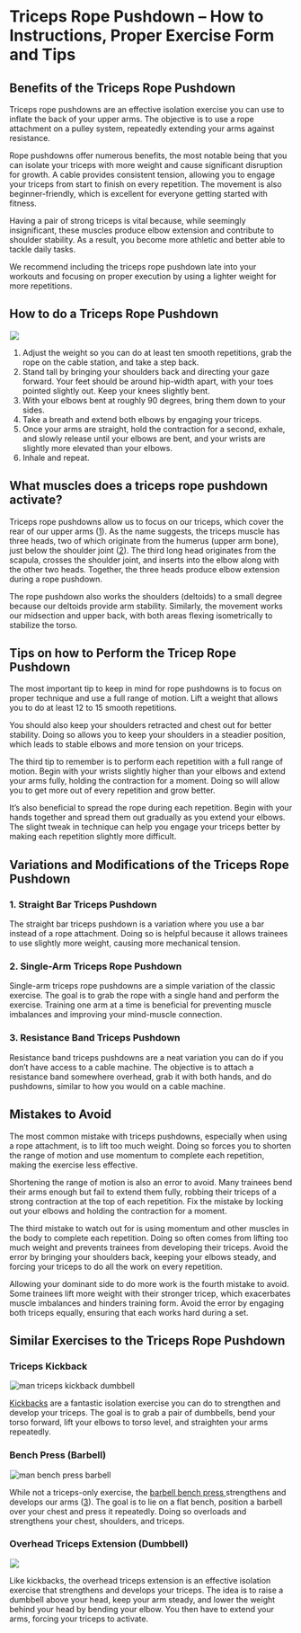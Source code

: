 # Triceps Rope Pushdown – How to Instructions, Proper Exercise Form and Tips

## Benefits of the Triceps Rope Pushdown

Triceps rope pushdowns are an effective isolation exercise you can use to inflate the back of your upper arms. The objective is to use a rope attachment on a pulley system, repeatedly extending your arms against resistance. 

Rope pushdowns offer numerous benefits, the most notable being that you can isolate your triceps with more weight and cause significant disruption for growth. A cable provides consistent tension, allowing you to engage your triceps from start to finish on every repetition. The movement is also beginner-friendly, which is excellent for everyone getting started with fitness.

Having a pair of strong triceps is vital because, while seemingly insignificant, these muscles produce elbow extension and contribute to shoulder stability. As a result, you become more athletic and better able to tackle daily tasks.

We recommend including the triceps rope pushdown late into your workouts and focusing on proper execution by using a lighter weight for more repetitions.

## How to do a Triceps Rope Pushdown

![](data:image/gif;base64,R0lGODlhAQABAAAAACH5BAEKAAEALAAAAAABAAEAAAICTAEAOw==)![](https://www.hevyapp.com/wp-content/uploads/02001101-Cable-Pushdown-with-rope-attachment_Upper-Arms_small.jpg)

  1. Adjust the weight so you can do at least ten smooth repetitions, grab the rope on the cable station, and take a step back.
  2. Stand tall by bringing your shoulders back and directing your gaze forward. Your feet should be around hip-width apart, with your toes pointed slightly out. Keep your knees slightly bent.
  3. With your elbows bent at roughly 90 degrees, bring them down to your sides.
  4. Take a breath and extend both elbows by engaging your triceps.
  5. Once your arms are straight, hold the contraction for a second, exhale, and slowly release until your elbows are bent, and your wrists are slightly more elevated than your elbows.
  6. Inhale and repeat.

## What muscles does a triceps rope pushdown activate?

Triceps rope pushdowns allow us to focus on our triceps, which cover the rear of our upper arms ([1](https://www.ncbi.nlm.nih.gov/pmc/articles/PMC7047337/)). As the name suggests, the triceps muscle has three heads, two of which originate from the humerus (upper arm bone), just below the shoulder joint ([2](https://www.physio-pedia.com/Triceps_brachii)). The third long head originates from the scapula, crosses the shoulder joint, and inserts into the elbow along with the other two heads. Together, the three heads produce elbow extension during a rope pushdown.

The rope pushdown also works the shoulders (deltoids) to a small degree because our deltoids provide arm stability. Similarly, the movement works our midsection and upper back, with both areas flexing isometrically to stabilize the torso.

## Tips on how to Perform the Tricep Rope Pushdown

The most important tip to keep in mind for rope pushdowns is to focus on proper technique and use a full range of motion. Lift a weight that allows you to do at least 12 to 15 smooth repetitions.

You should also keep your shoulders retracted and chest out for better stability. Doing so allows you to keep your shoulders in a steadier position, which leads to stable elbows and more tension on your triceps. 

The third tip to remember is to perform each repetition with a full range of motion. Begin with your wrists slightly higher than your elbows and extend your arms fully, holding the contraction for a moment. Doing so will allow you to get more out of every repetition and grow better.

It’s also beneficial to spread the rope during each repetition. Begin with your hands together and spread them out gradually as you extend your elbows. The slight tweak in technique can help you engage your triceps better by making each repetition slightly more difficult.

## Variations and Modifications of the Triceps Rope Pushdown

### 1\. Straight Bar Triceps Pushdown

The straight bar triceps pushdown is a variation where you use a bar instead of a rope attachment. Doing so is helpful because it allows trainees to use slightly more weight, causing more mechanical tension.

### 2\. Single-Arm Triceps Rope Pushdown

Single-arm triceps rope pushdowns are a simple variation of the classic exercise. The goal is to grab the rope with a single hand and perform the exercise. Training one arm at a time is beneficial for preventing muscle imbalances and improving your mind-muscle connection.

### 3\. Resistance Band Triceps Pushdown

Resistance band triceps pushdowns are a neat variation you can do if you don’t have access to a cable machine. The objective is to attach a resistance band somewhere overhead, grab it with both hands, and do pushdowns, similar to how you would on a cable machine.

## Mistakes to Avoid

The most common mistake with triceps pushdowns, especially when using a rope attachment, is to lift too much weight. Doing so forces you to shorten the range of motion and use momentum to complete each repetition, making the exercise less effective. 

Shortening the range of motion is also an error to avoid. Many trainees bend their arms enough but fail to extend them fully, robbing their triceps of a strong contraction at the top of each repetition. Fix the mistake by locking out your elbows and holding the contraction for a moment.

The third mistake to watch out for is using momentum and other muscles in the body to complete each repetition. Doing so often comes from lifting too much weight and prevents trainees from developing their triceps. Avoid the error by bringing your shoulders back, keeping your elbows steady, and forcing your triceps to do all the work on every repetition.

Allowing your dominant side to do more work is the fourth mistake to avoid. Some trainees lift more weight with their stronger tricep, which exacerbates muscle imbalances and hinders training form. Avoid the error by engaging both triceps equally, ensuring that each works hard during a set.

## Similar Exercises to the Triceps Rope Pushdown

### Triceps Kickback

![man triceps kickback dumbbell](data:image/gif;base64,R0lGODlhAQABAAAAACH5BAEKAAEALAAAAAABAAEAAAICTAEAOw==)![man triceps kickback dumbbell](https://www.hevyapp.com/wp-content/uploads/DSC03366-1024x746.jpg)

[Kickbacks](https://www.hevyapp.com/exercises/how-to-triceps-kickback/) are a fantastic isolation exercise you can do to strengthen and develop your triceps. The goal is to grab a pair of dumbbells, bend your torso forward, lift your elbows to torso level, and straighten your arms repeatedly. 

### Bench Press (Barbell)

![man bench press barbell](data:image/gif;base64,R0lGODlhAQABAAAAACH5BAEKAAEALAAAAAABAAEAAAICTAEAOw==)![man bench press barbell](https://www.hevyapp.com/wp-content/uploads/DSC04184-1024x683.jpg)

While not a triceps-only exercise, the [barbell bench press ](https://www.hevyapp.com/exercises/how-to-bench-press-barbell/)strengthens and develops our arms ([3](https://www.ncbi.nlm.nih.gov/pmc/articles/PMC5504579/)). The goal is to lie on a flat bench, position a barbell over your chest and press it repeatedly. Doing so overloads and strengthens your chest, shoulders, and triceps.

### Overhead Triceps Extension (Dumbbell)

![](data:image/gif;base64,R0lGODlhAQABAAAAACH5BAEKAAEALAAAAAABAAEAAAICTAEAOw==)![](https://www.hevyapp.com/wp-content/uploads/DSC03364-1024x706.jpg)

Like kickbacks, the overhead triceps extension is an effective isolation exercise that strengthens and develops your triceps. The idea is to raise a dumbbell above your head, keep your arm steady, and lower the weight behind your head by bending your elbow. You then have to extend your arms, forcing your triceps to activate.